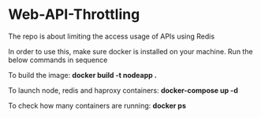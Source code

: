 # Web-API-Throttling
The repo is about limiting the access usage of APIs using Redis

In order to use this, make sure docker is installed on your machine.
Run the below commands in sequence

To build the image: 
**docker build -t nodeapp .**

To launch node, redis and haproxy containers: 
**docker-compose up -d**

To check how many containers are running: 
**docker ps**
